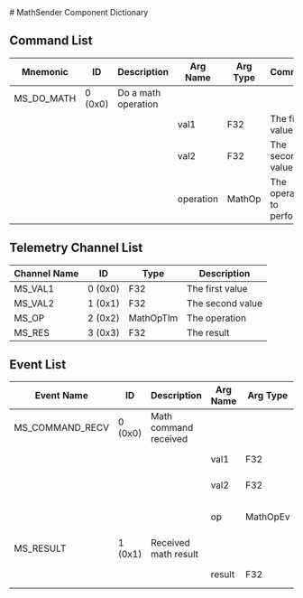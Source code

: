 <title>MathSender Component Dictionary</title>
# MathSender Component Dictionary


## Command List

|Mnemonic|ID|Description|Arg Name|Arg Type|Comment
|---|---|---|---|---|---|
|MS_DO_MATH|0 (0x0)|Do a math operation| | |
| | | |val1|F32|The first value|
| | | |val2|F32|The second value|
| | | |operation|MathOp|The operation to perform|

## Telemetry Channel List

|Channel Name|ID|Type|Description|
|---|---|---|---|
|MS_VAL1|0 (0x0)|F32|The first value|
|MS_VAL2|1 (0x1)|F32|The second value|
|MS_OP|2 (0x2)|MathOpTlm|The operation|
|MS_RES|3 (0x3)|F32|The result|

## Event List

|Event Name|ID|Description|Arg Name|Arg Type|Arg Size|Description
|---|---|---|---|---|---|---|
|MS_COMMAND_RECV|0 (0x0)|Math command received| | | | |
| | | |val1|F32||The val1 argument|
| | | |val2|F32||The val2 argument|
| | | |op|MathOpEv||The requested operation|
|MS_RESULT|1 (0x1)|Received math result| | | | |
| | | |result|F32||The math result|
